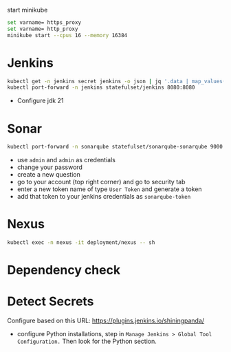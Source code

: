 start minikube
```bash
set varname= https_proxy
set varname= http_proxy
minikube start --cpus 16 --memory 16384
```

# Jenkins
```bash
kubectl get -n jenkins secret jenkins -o json | jq '.data | map_values(@base64d)'
kubectl port-forward -n jenkins statefulset/jenkins 8080:8080
```
- Configure jdk 21

# Sonar
```bash
kubectl port-forward -n sonarqube statefulset/sonarqube-sonarqube 9000:9000
```
- use `admin` and `admin` as credentials
- change your password
- create a new question
- go to your account (top right corner) and go to security tab
- enter a new token name of type ```User Token``` and generate a token
- add that token to your jenkins credentials as ```sonarqube-token```

# Nexus
```bash
kubectl exec -n nexus -it deployment/nexus -- sh
```

# Dependency check

# Detect Secrets

Configure based on this URL: https://plugins.jenkins.io/shiningpanda/
- configure Python installations, step in ```Manage Jenkins > Global Tool Configuration.``` Then look for the Python section.
